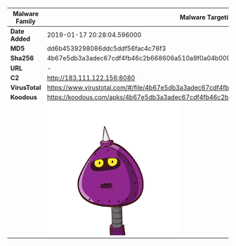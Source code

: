 | Malware Family | Malware Targeting South Koreans                              |
| -------------- | ------------------------------------------------------------ |
| **Date Added** | 2019-01-17 20:28:04.596000                                                   |
| **MD5**        | dd6b4539298086ddc5ddf56fac4c76f3                             |
| **Sha256**     | 4b67e5db3a3adec67cdf4fb46c2b668606a510a9f0a04b009b927da2e2eca6e0 |
| **URL**        | -                                                            |
| **C2**         | http://183.111.122.156:8080 |
| **VirusTotal** | https://www.virustotal.com/#/file/4b67e5db3a3adec67cdf4fb46c2b668606a510a9f0a04b009b927da2e2eca6e0/detection |
| **Koodous**    | https://koodous.com/apks/4b67e5db3a3adec67cdf4fb46c2b668606a510a9f0a04b009b927da2e2eca6e0 |
|                | ![](../assets/4b67e5db3a3adec67cdf4fb46c2b668606a510a9f0a04b009b927da2e2eca6e0.png) |